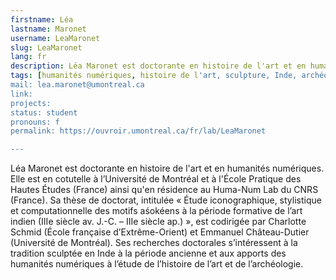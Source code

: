 ```yaml
---
firstname: Léa
lastname: Maronet
username: LeaMaronet
slug: LeaMaronet
lang: fr
description: Léa Maronet est doctorante en histoire de l'art et en humanités numériques, en cotutelle à l’Université de Montréal et à l'École Pratique des Hautes Études (France).
tags: [humanités numériques, histoire de l'art, sculpture, Inde, archéologie]
mail: lea.maronet@umontreal.ca
link:
projects: 
status: student
pronouns: f
permalink: https://ouvroir.umontreal.ca/fr/lab/LeaMaronet

---
```


Léa Maronet est doctorante en histoire de l'art et en humanités numériques. Elle est en cotutelle à l’Université de Montréal et à l'École Pratique des Hautes Études (France) ainsi qu'en résidence au Huma-Num Lab du CNRS (France). Sa thèse de doctorat, intitulée « Étude iconographique, stylistique et computationnelle des motifs aśokéens à la période formative de l’art indien (IIIe siècle av. J.-C. – IIIe siècle ap.) », est codirigée par Charlotte Schmid (École française d’Extrême-Orient) et Emmanuel Château-Dutier (Université de Montréal). Ses recherches doctorales s’intéressent à la tradition sculptée en Inde à la période ancienne et aux apports des humanités numériques à l’étude de l’histoire de l’art et de l’archéologie.
